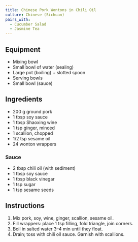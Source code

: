 ```yaml
---
title: Chinese Pork Wontons in Chili Oil
culture: Chinese (Sichuan)
pairs_with:
  - Cucumber Salad
  - Jasmine Tea
---
```


## Equipment
- Mixing bowl
- Small bowl of water (sealing)
- Large pot (boiling) + slotted spoon
- Serving bowls
- Small bowl (sauce)

## Ingredients
- 200 g ground pork
- 1 tbsp soy sauce
- 1 tbsp Shaoxing wine
- 1 tsp ginger, minced
- 1 scallion, chopped
- 1/2 tsp sesame oil
- 24 wonton wrappers

### Sauce
- 2 tbsp chili oil (with sediment)
- 1 tbsp soy sauce
- 1 tbsp black vinegar
- 1 tsp sugar
- 1 tsp sesame seeds

## Instructions
1. Mix pork, soy, wine, ginger, scallion, sesame oil.
2. Fill wrappers: place 1 tsp filling, fold triangle, join corners.
3. Boil in salted water 3–4 min until they float.
4. Drain; toss with chili oil sauce. Garnish with scallions.
